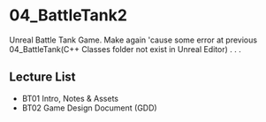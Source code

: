 # 04_BattleTank2
Unreal Battle Tank Game. 
Make again 'cause some error at previous 04_BattleTank(C++ Classes folder not exist in Unreal Editor)
.
.
.

## Lecture List
* BT01 Intro, Notes & Assets
* BT02 Game Design Document (GDD)
